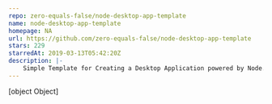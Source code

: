 ```yaml
---
repo: zero-equals-false/node-desktop-app-template
name: node-desktop-app-template
homepage: NA
url: https://github.com/zero-equals-false/node-desktop-app-template
stars: 229
starredAt: 2019-03-13T05:42:20Z
description: |-
    Simple Template for Creating a Desktop Application powered by Node.js, Electron and Bootstrap
---
```


[object Object]
